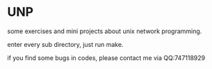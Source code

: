 UNP
===

some exercises  and mini projects about unix network programming.

enter every sub directory, just run make.

if you find some bugs in codes, please contact me via QQ:747118929
